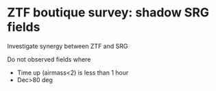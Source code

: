 # ZTF boutique survey: shadow SRG fields
Investigate synergy between ZTF and SRG

Do not observed fields where
- Time up (airmass<2) is less than 1 hour
- Dec>80 deg
